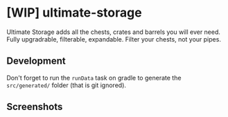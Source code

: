 # [WIP] ultimate-storage

Ultimate Storage adds all the chests, crates and barrels you will ever need.
Fully upgradrable, filterable, expandable.
Filter your chests, not your pipes.

## Development

Don't forget to run the `runData` task on gradle to generate the `src/generated/` folder (that is git ignored).

## Screenshots

